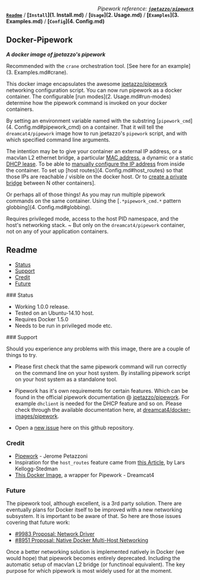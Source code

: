 *<div align=right>Pipework reference:* ***[`jpetazzo/pipework`](https://github.com/jpetazzo/pipework/blob/master/README.md)</div>***
**[`Readme`](README.md)** / **[`Install`](1. Install.md)** / **[`Usage`](2. Usage.md)** / **[`Examples`](3. Examples.md)** / **[`Config`](4. Config.md)**

## Docker-Pipework
**_A docker image of jpetazzo's pipework_**

Recommended with the `crane` orchestration tool. [See here for an example](3. Examples.md#crane).

This docker image encapsulates the awesome [jpetazzo/pipework](https://github.com/jpetazzo/pipework) networking configuration script. You can now run pipework as a docker container. The configurable [run modes](2. Usage.md#run-modes) determine how the pipework command is invoked on your docker containers.

By setting an environment variable named with the substring [`pipework_cmd`](4. Config.md#pipework_cmd) on a container. That it will tell the `dreamcat4/pipework` image how to run jpetazzo's `pipework` script, and with which specified command line arguments.

The intention may be to give your container an external IP address, or a macvlan L2 ethernet bridge, a particular [MAC address](https://github.com/jpetazzo/pipework/blob/master/README.md#custom_mac), a dynamic or a static [DHCP lease](https://github.com/jpetazzo/pipework/blob/master/README.md#dhcp). To be able to [manually configure the IP address](https://github.com/jpetazzo/pipework/blob/master/README.md#no_ip) from inside the container. To set up [host routes](4. Config.md#host_routes) so that those IPs are reachable / visible on the docker host. Or to [create a private bridge](https://github.com/jpetazzo/pipework/blob/master/README.md#lamp) between N other containers].

Or perhaps all of those things! As you may run multiple pipework commands on the same container. Using the [`.*pipework_cmd.*` pattern globbing](4. Config.md#globbing).

Requires privileged mode, access to the host PID namespace, and the host's networking stack. ~ But only on the `dreamcat4/pipework` container, not on any of your application containers.

## Readme
<!-- START doctoc generated TOC please keep comment here to allow auto update -->
<!-- DON'T EDIT THIS SECTION, INSTEAD RE-RUN doctoc TO UPDATE -->
 

- [Status](#status)
- [Support](#support)
- [Credit](#credit)
- [Future](#future)

<!-- END doctoc generated TOC please keep comment here to allow auto update -->

<a name="status"/>
### Status 

* Working 1.0.0 release.
* Tested on an Ubuntu-14.10 host.
* Requires Docker 1.5.0
* Needs to be run in privileged mode etc.

<a name="support"/>
### Support

Should you experience any problems with this image, there are a couple of things to try.

* Please first check that the same pipework command will run correctly on the command line on your host system. By installing pipework script on your host system as a standalone tool.

* Pipework has it's own requirements for certain features. Which can be found in the official pipework documentation @ [jpetazzo/pipework](https://github.com/jpetazzo/pipework/blob/master/README.md). For example `dhclient` is needed for the DHCP feature and so on. Please check through the available documentation here, at [dreamcat4/docker-images/pipework](https://github.com/dreamcat4/docker-images/tree/master/pipework).

* Open a [new issue](https://github.com/dreamcat4/docker-images/issues/new) here on this github repository.

### Credit

* [Pipework](https://github.com/jpetazzo/pipework) - Jerome Petazzoni
* Inspiration for the `host_routes` feature came from [this Article](http://blog.oddbit.com/2014/08/11/four-ways-to-connect-a-docker/), by Lars Kellogg-Stedman
* [This Docker Image](https://github.com/dreamcat4/docker-images/tree/master/pipework), a wrapper for Pipework - Dreamcat4

### Future

The pipework tool, although excellent, is a 3rd party solution. There are eventually plans for Docker itself to be improved with a new networking subsystem. It is important to be aware of that. So here are those issues covering that future work:

* [#9983 Proposal: Network Driver](https://github.com/docker/docker/issues/9983)
* [#8951 Proposal: Native Docker Multi-Host Networking](https://github.com/docker/docker/issues/8951)

Once a better networking solution is implemented natively in Docker (we would hope) that pipework becomes entirely deprecated. Including the automatic setup of macvlan L2 bridge (or functinoal equivalent). The key purpose for which pipework is most widely used for at the moment.
